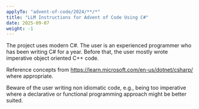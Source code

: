 ```yaml
---
applyTo: "advent-of-code/2024/**/*"
title: "LLM Instructions for Advent of Code Using C#"
date: 2025-09-07
weight: -1
---
```


The project uses modern C#. The user is an experienced programmer who has been
writing C# for a year. Before that, the user mostly wrote imperative object
oriented C++ code.

Reference concepts from https://learn.microsoft.com/en-us/dotnet/csharp/ where
appropriate.

Beware of the user writing non idiomatic code, e.g., being too imperative where
a declarative or functional programming approach might be better suited.
